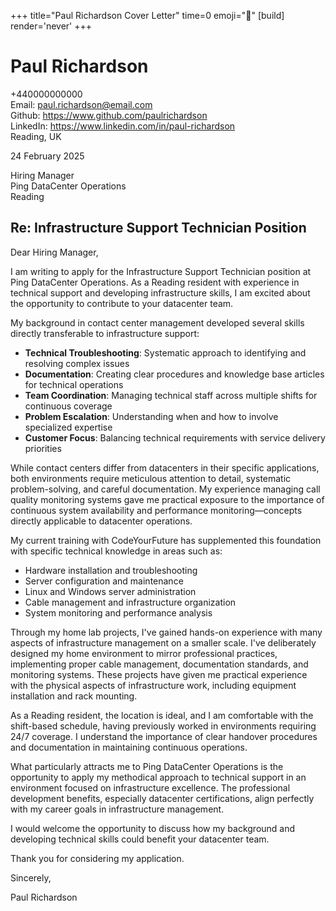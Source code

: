 +++
title="Paul Richardson Cover Letter" 
time=0 
emoji="📝" 
[build]
render='never'
+++

# Paul Richardson

+440000000000  
Email: paul.richardson@email.com  
Github: https://www.github.com/paulrichardson  
LinkedIn: https://www.linkedin.com/in/paul-richardson  
Reading, UK

24 February 2025

Hiring Manager  
Ping DataCenter Operations  
Reading

## Re: Infrastructure Support Technician Position

Dear Hiring Manager,

I am writing to apply for the Infrastructure Support Technician position at Ping DataCenter Operations. As a Reading resident with experience in technical support and developing infrastructure skills, I am excited about the opportunity to contribute to your datacenter team.

My background in contact center management developed several skills directly transferable to infrastructure support:

- **Technical Troubleshooting**: Systematic approach to identifying and resolving complex issues
- **Documentation**: Creating clear procedures and knowledge base articles for technical operations
- **Team Coordination**: Managing technical staff across multiple shifts for continuous coverage
- **Problem Escalation**: Understanding when and how to involve specialized expertise
- **Customer Focus**: Balancing technical requirements with service delivery priorities

While contact centers differ from datacenters in their specific applications, both environments require meticulous attention to detail, systematic problem-solving, and careful documentation. My experience managing call quality monitoring systems gave me practical exposure to the importance of continuous system availability and performance monitoring—concepts directly applicable to datacenter operations.

My current training with CodeYourFuture has supplemented this foundation with specific technical knowledge in areas such as:

- Hardware installation and troubleshooting
- Server configuration and maintenance
- Linux and Windows server administration
- Cable management and infrastructure organization
- System monitoring and performance analysis

Through my home lab projects, I've gained hands-on experience with many aspects of infrastructure management on a smaller scale. I've deliberately designed my home environment to mirror professional practices, implementing proper cable management, documentation standards, and monitoring systems. These projects have given me practical experience with the physical aspects of infrastructure work, including equipment installation and rack mounting.

As a Reading resident, the location is ideal, and I am comfortable with the shift-based schedule, having previously worked in environments requiring 24/7 coverage. I understand the importance of clear handover procedures and documentation in maintaining continuous operations.

What particularly attracts me to Ping DataCenter Operations is the opportunity to apply my methodical approach to technical support in an environment focused on infrastructure excellence. The professional development benefits, especially datacenter certifications, align perfectly with my career goals in infrastructure management.

I would welcome the opportunity to discuss how my background and developing technical skills could benefit your datacenter team.

Thank you for considering my application.

Sincerely,

Paul Richardson

